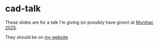 # cad-talk

These slides are for a talk I'm giving (or possibly have given) at [Munihac 2025](https://munihac.de/2025.html).

They should be on [my website](https://doscienceto.it/cad-talk).